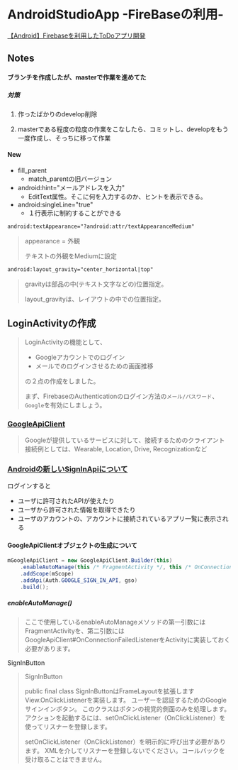 # AndroidStudioApp -FireBaseの利用-

[【Android】Firebaseを利用したToDoアプリ開発](https://qiita.com/Nabe_LiT/items/660e97150fb87a2e7ffd)

## Notes

#### ブランチを作成したが、masterで作業を進めてた

##### 対策

1. 作ったばかりのdevelop削除

2. masterである程度の粒度の作業をこなしたら、コミットし、developをもう一度作成し、そっちに移って作業



#### New

- fill_parent
  - match_parentの旧バージョン
- android:hint="メールアドレスを入力"
  - EditText属性。そこに何を入力するのか、ヒントを表示できる。
- android:singleLine="true"
  - １行表示に制約することができる

```xml
android:textAppearance="?android:attr/textAppearanceMedium"
```

> appearance = 外観
>
> テキストの外観をMediumに設定

```xml
android:layout_gravity="center_horizontal|top"
```

> gravityは部品の中(テキスト文字などの)位置指定。
>
> layout_gravityは、レイアウトの中での位置指定。



## LoginActivityの作成

> LoginActivityの機能として、
>
> - Googleアカウントでのログイン
> - メールでのログインさせるための画面推移
>
> の２点の作成をしました。
>
> まず、FirebaseのAuthenticationのログイン方法の`メール/パスワード`、`Google`を有効にしましょう。



### [GoogleApiClient](https://qiita.com/inuko/items/ea08b26f3429758ced72)

> Googleが提供しているサービスに対して、接続するためのクライアント
> 接続例としては、Wearable, Location, Drive, Recognizationなど

### [Androidの新しいSignInApiについて](https://qiita.com/syarihu/items/1c67816ad926f08d76d8)

ログインすると

- ユーザに許可されたAPIが使えたり
- ユーザから許可された情報を取得できたり
- ユーザのアカウントの、アカウントに接続されているアプリ一覧に表示される

#### GoogleApiClientオブジェクトの生成について

```java
mGoogleApiClient = new GoogleApiClient.Builder(this)
    .enableAutoManage(this /* FragmentActivity */, this /* OnConnectionFailedListener */)
    .addScope(mScope)
    .addApi(Auth.GOOGLE_SIGN_IN_API, gso)
    .build();
```

##### enableAutoManage()

> ここで使用しているenableAutoManageメソッドの第一引数にはFragmentActivityを、第二引数にはGoogleApiClient#OnConnectionFailedListenerをActivityに実装しておく必要があります。

SignInButton

> SignInButton
>
> public final class SignInButtonはFrameLayoutを拡張します
> View.OnClickListenerを実装します。
> ユーザーを認証するためのGoogleサインインボタン。 このクラスはボタンの視覚的側面のみを処理します。 アクションを起動するには、setOnClickListener（OnClickListener）を使ってリスナーを登録します。
>
> setOnClickListener（OnClickListener）を明示的に呼び出す必要があります。 XMLを介してリスナーを登録しないでください。コールバックを受け取ることはできません。



